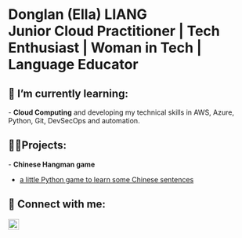 <h1>Donglan (Ella) LIANG<br/>Junior Cloud Practitioner</a> | Tech Enthusiast</a> | Woman in Tech</a> | Language Educator</a></h1>

<h2>🌱 I’m currently learning:</h2> 
- <b>Cloud Computing</b> and developing my technical skills in AWS, Azure, Python, Git, DevSecOps and automation.

<h2>👨‍💻Projects:</h2>
- <b>Chinese Hangman game</b>

- [a little Python game to learn some Chinese sentences](https://github.com/Donglan-digital/Chinese_hangman_python)


<h2> 🤳 Connect with me:</h2>

[<img align="left" alt="DonglanLiang | LinkedIn" width="22px" src="https://cdn.jsdelivr.net/npm/simple-icons@v3/icons/linkedin.svg" />][linkedin]

[linkedin]: https://www.linkedin.com/in/donglan-liang-589271324/

<!--
**Donglan-digital/Donglan-digital** is a ✨ _special_ ✨ repository because its `README.md` (this file) appears on your GitHub profile.

Here are some ideas to get you started:

- 🔭 I’m currently working on ...
- 🌱 I’m currently learning ...
- 👯 I’m looking to collaborate on ...
- 🤔 I’m looking for help with ...
- 💬 Ask me about ...
- 📫 How to reach me: ...
- 😄 Pronouns: ...
- ⚡ Fun fact: ...
-->

